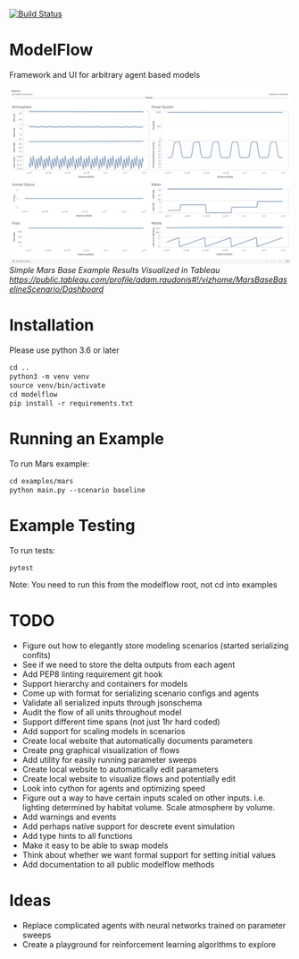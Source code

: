 [![Build Status](https://travis-ci.org/ModelFlow/modelflow.svg?branch=master)](https://travis-ci.org/ModelFlow/modelflow)

# ModelFlow
Framework and UI for arbitrary agent based models

![](screenshot.png)
*Simple Mars Base Example Results Visualized in Tableau https://public.tableau.com/profile/adam.raudonis#!/vizhome/MarsBaseBaselineScenario/Dashboard*

# Installation
Please use python 3.6 or later
```
cd ..
python3 -m venv venv
source venv/bin/activate
cd modelflow
pip install -r requirements.txt
```

# Running an Example
To run Mars example:
```
cd examples/mars
python main.py --scenario baseline
```

# Example Testing
To run tests:
```
pytest
```
Note: You need to run this from the modelflow root, not cd into examples

# TODO
- Figure out how to elegantly store modeling scenarios (started serializing confits)
- See if we need to store the delta outputs from each agent
- Add PEP8 linting requirement git hook
- Support hierarchy and containers for models
- Come up with format for serializing scenario configs and agents
- Validate all serialized inputs through jsonschema
- Audit the flow of all units throughout model
- Support different time spans (not just 1hr hard coded)
- Add support for scaling models in scenarios
- Create local website that automatically documents parameters
- Create png graphical visualization of flows
- Add utility for easily running parameter sweeps
- Create local website to automatically edit parameters
- Create local website to visualize flows and potentially edit
- Look into cython for agents and optimizing speed
- Figure out a way to have certain inputs scaled on other inputs. i.e. lighting determined by habitat volume. Scale atmosphere by volume.
- Add warnings and events
- Add perhaps native support for descrete event simulation
- Add type hints to all functions
- Make it easy to be able to swap models
- Think about whether we want formal support for setting initial values
- Add documentation to all public modelflow methods

# Ideas
- Replace complicated agents with neural networks trained on parameter sweeps
- Create a playground for reinforcement learning algorithms to explore
